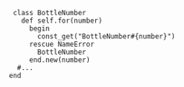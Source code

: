         class BottleNumber
          def self.for(number)
            begin
              const_get("BottleNumber#{number}")
            rescue NameError
              BottleNumber
            end.new(number)
         #...
       end  
